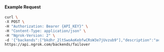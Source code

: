 <!-- Code generated for API Clients. DO NOT EDIT. -->

#### Example Request

```bash
curl \
-X POST \
-H "Authorization: Bearer {API_KEY}" \
-H "Content-Type: application/json" \
-H "Ngrok-Version: 2" \
-d '{"backends":["bkdhr_2ltSwoAoKebfwCRsW3e7jUvzub9"],"description":"acme failover","metadata":"{\"environment\": \"staging\"}"}' \
https://api.ngrok.com/backends/failover
```
